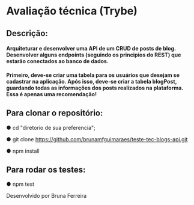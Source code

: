 # Avaliação técnica (Trybe)

## Descrição:

#### Arquiteturar e desenvolver uma API de um CRUD de posts de blog. Desenvolver alguns endpoints (seguindo os principios do REST) que estarão conectados ao banco de dados.
#### Primeiro, deve-se criar uma tabela para os usuários que desejam se cadastrar na aplicação. Após isso, deve-se criar a tabela blogPost, guardando todas as informações dos posts realizados na plataforma. Essa é apenas uma recomendação!

## Para clonar o repositório:
● cd "diretorio de sua preferencia";

● git clone https://github.com/brunamfguimaraes/teste-tec-blogs-api.git

● npm install

## Para rodar os testes:
● npm test

Desenvolvido por Bruna Ferreira